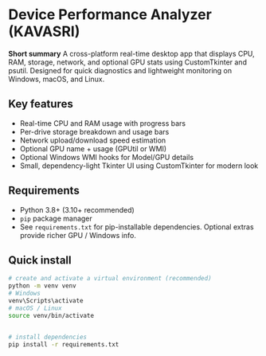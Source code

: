# Device Performance Analyzer (KAVASRI)


**Short summary**
A cross-platform real-time desktop app that displays CPU, RAM, storage,
network, and optional GPU stats using CustomTkinter and psutil. Designed for
quick diagnostics and lightweight monitoring on Windows, macOS, and Linux.


## Key features
- Real-time CPU and RAM usage with progress bars
- Per-drive storage breakdown and usage bars
- Network upload/download speed estimation
- Optional GPU name + usage (GPUtil or WMI)
- Optional Windows WMI hooks for Model/GPU details
- Small, dependency-light Tkinter UI using CustomTkinter for modern look


## Requirements
- Python 3.8+ (3.10+ recommended)
- `pip` package manager
- See `requirements.txt` for pip-installable dependencies. Optional extras
provide richer GPU / Windows info.


## Quick install
```bash
# create and activate a virtual environment (recommended)
python -m venv venv
# Windows
venv\Scripts\activate
# macOS / Linux
source venv/bin/activate


# install dependencies
pip install -r requirements.txt
